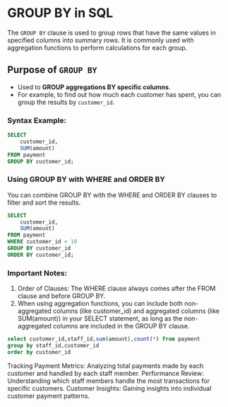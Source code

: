 # GROUP BY in SQL

The `GROUP BY` clause is used to group rows that have the same values in specified columns into summary rows. It is commonly used with aggregation functions to perform calculations for each group.

## Purpose of `GROUP BY`
- Used to **GROUP aggregations BY specific columns**.
- For example, to find out how much each customer has spent, you can group the results by `customer_id`.

### Syntax Example:
```sql
SELECT
    customer_id,
    SUM(amount)
FROM payment
GROUP BY customer_id;
```
### Using GROUP BY with WHERE and ORDER BY
You can combine GROUP BY with the WHERE and ORDER BY clauses to filter and sort the results.
```sql
SELECT
    customer_id,
    SUM(amount)
FROM payment
WHERE customer_id < 10
GROUP BY customer_id
ORDER BY customer_id;

```
### Important Notes:
1. Order of Clauses: The WHERE clause always comes after the FROM clause and before GROUP BY.
2. When using aggregation functions, you can include both non-aggregated columns (like customer_id) and aggregated columns (like SUM(amount)) in your SELECT statement,
as long as the non-aggregated columns are included in the GROUP BY clause.


```sql
select customer_id,staff_id,sum(amount),count(*) from payment
group by staff_id,customer_id
order by customer_id
```

Tracking Payment Metrics: Analyzing total payments made by each customer and handled by each staff member.
Performance Review: Understanding which staff members handle the most transactions for specific customers.
Customer Insights: Gaining insights into individual customer payment patterns.
